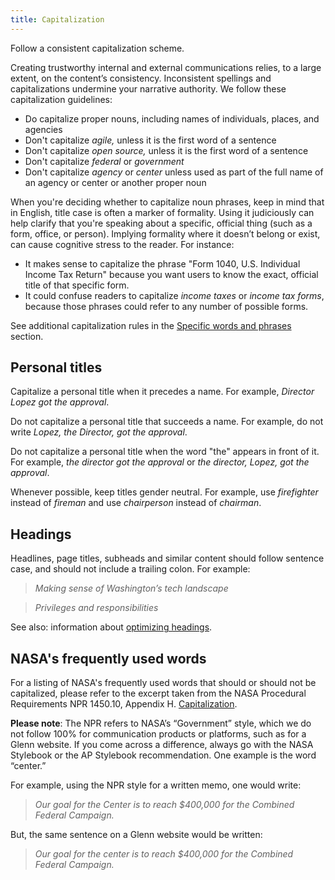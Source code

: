 ```yaml
---
title: Capitalization
---
```


Follow a consistent capitalization scheme.

Creating trustworthy internal and external communications relies, to a large extent, on the content’s consistency. Inconsistent spellings and capitalizations undermine your narrative authority. We follow these capitalization guidelines:

- Do capitalize proper nouns, including names of individuals, places, and agencies
- Don't capitalize _agile,_ unless it is the first word of a sentence
- Don't capitalize _open source,_ unless it is the first word of a sentence
- Don't capitalize _federal_ or _government_
- Don't capitalize _agency_ or _center_ unless used as part of the full name of an agency or center or another proper noun 

When you're deciding whether to capitalize noun phrases, keep in mind that in English, title case is often a marker of formality. Using it judiciously can help clarify that you're speaking about a specific, official thing (such as a form, office, or person). Implying formality where it doesn’t belong or exist, can cause cognitive stress to the reader. For instance:

- It makes sense to capitalize the phrase "Form 1040, U.S. Individual Income Tax Return" because you want users to know the exact, official title of that specific form.
- It could confuse readers to capitalize _income taxes_ or _income tax forms_, because those phrases could refer to any number of possible forms.

See additional capitalization rules in the [Specific words and phrases](https://pages.18f.gov/content-guide/specific-words-and-phrases/)
section.

## Personal titles

Capitalize a personal title when it precedes a name. For example, *Director Lopez got the approval*. 

Do not capitalize a personal title that succeeds a name. For example, do not write *Lopez, the Director, got the approval*.

Do not capitalize a personal title when the word "the" appears in front of it. For example, *the director got the approval* or *the director, Lopez, got the approval*.

Whenever possible, keep titles gender neutral. For example, use *firefighter* instead of *fireman* and use *chairperson* instead of *chairman*.

## Headings

Headlines, page titles, subheads and similar content should follow sentence case, and should not include a trailing colon. For example:

> _Making sense of Washington’s tech landscape_  

> _Privileges and responsibilities_

See also: information about [optimizing headings](../headings-and-titles/).

## NASA's frequently used words 

For a listing of NASA's frequently used words that should or should not be capitalized, please refer to the excerpt taken from the NASA Procedural Requirements NPR 1450.10, Appendix H. [Capitalization](https://nodis3.gsfc.nasa.gov/displayDir.cfm?Internal_ID=N_PR_1450_010D_&page_name=AppendixH).

**Please note**:
The NPR refers to NASA’s “Government” style, which we do not follow 100% for communication products or platforms, such as for a Glenn website.  If you come across a difference, always go with the NASA Stylebook or the AP Stylebook recommendation. One example is the word “center.” 

For example, using the NPR style for a written memo, one would write:
>_Our goal for the Center is to reach $400,000 for the Combined Federal Campaign._

But, the same sentence on a Glenn website would be written:
>_Our goal for the center is to reach $400,000 for the Combined Federal Campaign._


